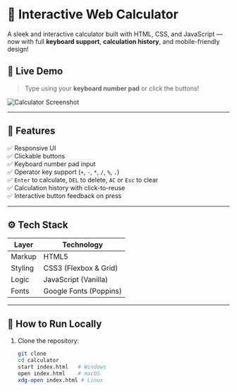 # 🔢 Interactive Web Calculator

A sleek and interactive calculator built with HTML, CSS, and JavaScript — now with full **keyboard support**, **calculation history**, and mobile-friendly design!

## 🚀 Live Demo

> Type using your **keyboard number pad** or click the buttons!

![Calculator Screenshot](./screenshot.png) <!-- Replace with actual screenshot if available -->

---

## 🧠 Features

✅ Responsive UI  
✅ Clickable buttons  
✅ Keyboard number pad input  
✅ Operator key support (`+`, `-`, `*`, `/`, `%`, `.`)  
✅ `Enter` to calculate, `DEL` to delete, `AC` or `Esc` to clear  
✅ Calculation history with click-to-reuse  
✅ Interactive button feedback on press

---

## ⚙️ Tech Stack

| Layer     | Technology    |
|-----------|----------------|
| Markup    | HTML5          |
| Styling   | CSS3 (Flexbox & Grid) |
| Logic     | JavaScript (Vanilla) |
| Fonts     | Google Fonts (Poppins) |

---

## 🧰 How to Run Locally

1. Clone the repository:
   ```bash
   git clone 
   cd calculator
   start index.html   # Windows
   open index.html    # macOS
   xdg-open index.html # Linux
